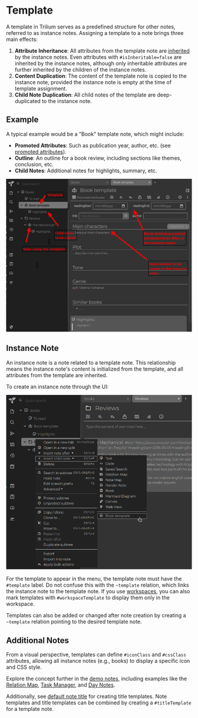 # Template
A template in Trilium serves as a predefined structure for other notes, referred to as instance notes. Assigning a template to a note brings three main effects:

1.  **Attribute Inheritance**: All attributes from the template note are [inherited](Attribute%20Inheritance.md) by the instance notes. Even attributes with `#isInheritable=false` are inherited by the instance notes, although only inheritable attributes are further inherited by the children of the instance notes.
2.  **Content Duplication**: The content of the template note is copied to the instance note, provided the instance note is empty at the time of template assignment.
3.  **Child Note Duplication**: All child notes of the template are deep-duplicated to the instance note.

## Example

A typical example would be a "Book" template note, which might include:

*   **Promoted Attributes**: Such as publication year, author, etc. (see [promoted attributes](Promoted%20Attributes.md)).
*   **Outline**: An outline for a book review, including sections like themes, conclusion, etc.
*   **Child Notes**: Additional notes for highlights, summary, etc.

![Template Example](../../Attachments/template.png)

## Instance Note

An instance note is a note related to a template note. This relationship means the instance note's content is initialized from the template, and all attributes from the template are inherited.

To create an instance note through the UI:

![show child note templates](../../Attachments/template-create-instance-n.png)

For the template to appear in the menu, the template note must have the `#template` label. Do not confuse this with the `~template` relation, which links the instance note to the template note. If you use [workspaces](../../Basic%20Concepts/Navigation/Workspace.md), you can also mark templates with `#workspaceTemplate` to display them only in the workspace.

Templates can also be added or changed after note creation by creating a `~template` relation pointing to the desired template note.

## Additional Notes

From a visual perspective, templates can define `#iconClass` and `#cssClass` attributes, allowing all instance notes (e.g., books) to display a specific icon and CSS style.

Explore the concept further in the [demo notes](../Database.md), including examples like the [Relation Map](../Relation%20Map.md), [Task Manager](../Advanced%20Showcases/Task%20Manager.md), and [Day Notes](../Advanced%20Showcases/Day%20Notes.md).

Additionally, see [default note title](../Default%20Note%20Title.md) for creating title templates. Note templates and title templates can be combined by creating a `#titleTemplate` for a template note.